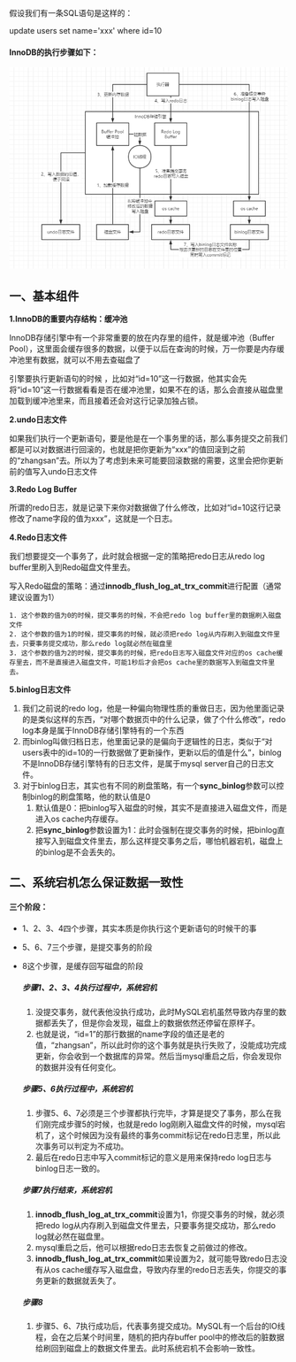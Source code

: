 假设我们有一条SQL语句是这样的：

update users set name='xxx' where id=10

#### InnoDB的执行步骤如下：

![InnoDB存储引擎的架构设计](2.InnoDB存储引擎的架构设计.assets\InnoDB存储引擎的架构设计.png)

## 一、基本组件

**1.InnoDB的重要内存结构：缓冲池**

InnoDB存储引擎中有一个非常重要的放在内存里的组件，就是缓冲池（Buffer Pool），这里面会缓存很多的数据，以便于以后在查询的时候，万一你要是内存缓冲池里有数据，就可以不用去查磁盘了

引擎要执行更新语句的时候 ，比如对“id=10”这一行数据，他其实会先将“id=10”这一行数据看看是否在缓冲池里，如果不在的话，那么会直接从磁盘里加载到缓冲池里来，而且接着还会对这行记录加独占锁。

**2.undo日志文件**

如果我们执行一个更新语句，要是他是在一个事务里的话，那么事务提交之前我们都是可以对数据进行回滚的，也就是把你更新为“xxx”的值回滚到之前的“zhangsan”去。所以为了考虑到未来可能要回滚数据的需要，这里会把你更新前的值写入undo日志文件

**3.Redo Log Buffer**

所谓的redo日志，就是记录下来你对数据做了什么修改，比如对“id=10这行记录修改了name字段的值为xxx”，这就是一个日志。

**4.Redo日志文件**

我们想要提交一个事务了，此时就会根据一定的策略把redo日志从redo log buffer里刷入到Redo磁盘文件里去。

写入Redo磁盘的策略：通过**innodb_flush_log_at_trx_commit**进行配置（通常建议设置为1）

	1. 这个参数的值为0的时候，提交事务的时候，不会把redo log buffer里的数据刷入磁盘文件
 	2. 这个参数的值为1的时候，提交事务的时候，就必须把redo log从内存刷入到磁盘文件里去，只要事务提交成功，那么redo log就必然在磁盘里
 	3. 这个参数的值为2的时候，提交事务的时候，把redo日志写入磁盘文件对应的os cache缓存里去，而不是直接进入磁盘文件，可能1秒后才会把os cache里的数据写入到磁盘文件里去。

**5.binlog日志文件**

1. 我们之前说的redo log，他是一种偏向物理性质的重做日志，因为他里面记录的是类似这样的东西，“对哪个数据页中的什么记录，做了个什么修改”，redo log本身是属于InnoDB存储引擎特有的一个东西
2. 而binlog叫做归档日志，他里面记录的是偏向于逻辑性的日志，类似于“对users表中的id=10的一行数据做了更新操作，更新以后的值是什么”，binlog不是InnoDB存储引擎特有的日志文件，是属于mysql server自己的日志文件。
3. 对于binlog日志，其实也有不同的刷盘策略，有一个**sync_binlog**参数可以控制binlog的刷盘策略，他的默认值是0
   1. 默认值是0：把binlog写入磁盘的时候，其实不是直接进入磁盘文件，而是进入os cache内存缓存。
   2. 把**sync_binlog**参数设置为1：此时会强制在提交事务的时候，把binlog直接写入到磁盘文件里去，那么这样提交事务之后，哪怕机器宕机，磁盘上的binlog是不会丢失的。

## 二、系统宕机怎么保证数据一致性

#### 三个阶段：

- 1、2、3、4四个步骤，其实本质是你执行这个更新语句的时候干的事

- 5、6、7三个步骤，是提交事务的阶段

- 8这个步骤，是缓存回写磁盘的阶段

  ##### 步骤1、2、3、4执行过程中，系统宕机

  	1. 没提交事务，就代表他没执行成功，此时MySQL宕机虽然导致内存里的数据都丢失了，但是你会发现，磁盘上的数据依然还停留在原样子。
   	2. 也就是说，“id=1”的那行数据的name字段的值还是老的值，“zhangsan”，所以此时你的这个事务就是执行失败了，没能成功完成更新，你会收到一个数据库的异常。然后当mysql重启之后，你会发现你的数据并没有任何变化。

  ##### 步骤5、6执行过程中，系统宕机

  1. 步骤5、6、7必须是三个步骤都执行完毕，才算是提交了事务，那么在我们刚完成步骤5的时候，也就是redo log刚刷入磁盘文件的时候，mysql宕机了，这个时候因为没有最终的事务commit标记在redo日志里，所以此次事务可以判定为不成功。
  2. 最后在redo日志中写入commit标记的意义是用来保持redo log日志与binlog日志一致的。

  ##### 步骤7执行结束，系统宕机

  1. **innodb_flush_log_at_trx_commit**设置为1，你提交事务的时候，就必须把redo log从内存刷入到磁盘文件里去，只要事务提交成功，那么redo log就必然在磁盘里。
  2. mysql重启之后，他可以根据redo日志去恢复之前做过的修改。
  3. **innodb_flush_log_at_trx_commit**如果设置为2，就可能导致redo日志没有从os cache缓存写入磁盘盘，导致内存里的redo日志丢失，你提交的事务更新的数据就丢失了。

  ##### 步骤8

  1. 步骤5、6、7执行成功后，代表事务提交成功。MySQL有一个后台的IO线程，会在之后某个时间里，随机的把内存buffer pool中的修改后的脏数据给刷回到磁盘上的数据文件里去。此时系统宕机不会影响一致性。

